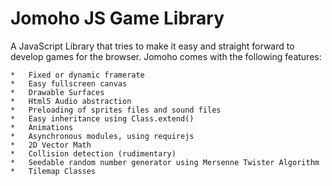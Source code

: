 Jomoho JS Game Library
======================

A JavaScript Library that tries to make it easy and straight forward to develop games for the browser.
Jomoho comes with the following features:

    *   Fixed or dynamic framerate
    *   Easy fullscreen canvas
    *   Drawable Surfaces
    *   Html5 Audio abstraction
    *   Preloading of sprites files and sound files
    *   Easy inheritance using Class.extend()
    *   Animations
    *   Asynchronous modules, using requirejs
    *   2D Vector Math
    *   Collision detection (rudimentary)
    *   Seedable random number generator using Mersenne Twister Algorithm
    *   Tilemap Classes

    
    